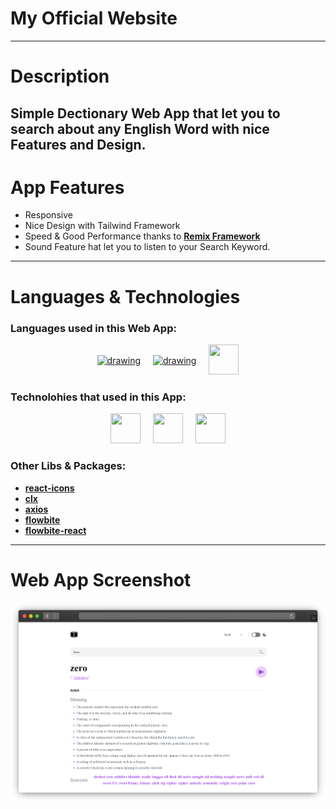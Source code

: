 # My Official Website

---

# Description

## Simple Dectionary Web App that let you to search about any English Word with nice Features and Design.

# App Features

- Responsive
- Nice Design with Tailwind Framework
- Speed & Good Performance thanks to [**Remix Framework**](https://remix.run/)
- Sound Feature hat let you to listen to your Search Keyword.

---

# Languages & Technologies

### Languages used in this Web App:

<div style="display: flex; justify-content: center; align-items: center; gap: 20px;">
  <a href="https://developer.mozilla.org/en-US/docs/Web/HTML"><img src="https://img.icons8.com/color/48/000000/html-5--v1.png" alt="drawing" width="48" height="48"/></a>
  <a href="https://developer.mozilla.org/en-US/docs/Web/CSS?retiredLocale=ar"><img src="https://img.icons8.com/color/48/000000/css3.png" alt="drawing" width="48" height="48"/></a>
  <a href="https://www.javascript.com/"><img src="https://img.icons8.com/color/48/000000/javascript--v2.png" width="48" height="48"/></a>
</div>

### Technolohies that used in this App:

<div style="display: flex; justify-content: center; align-items: center; gap: 20px;">
  <a href="https://tailwindcss.com/"><img src="https://tailwindcss.com/_next/static/media/tailwindcss-mark.79614a5f61617ba49a0891494521226b.svg" width="48" height="48"/></a>
<a href="https://www.typescriptlang.org/"><img src="https://cdn-icons-png.flaticon.com/128/5968/5968381.png" width="48" height="48"/></a>
<a href="https://remix.run/"><img src="https://lh3.googleusercontent.com/fife/AMPSemdwl-uG5xPQz__Wk2FGZm3P58tNQmmhOV1sh9Lm91jAyPEQ0AP0cz8mrgLE-BUizfXnBwZTQjiQH0xlxuHD6C3PKF_Yu56rJ_sZRgZ__G-NNUPjsePr--_bTOe2NPGqlKD7votLyrevKEqvdadp08dA6_bbvzzNEaiR72ZjeS9b7fijyAnAyDX21KTfv069KeUT_vQ6afRxuKgt8v3O_W5gDPjaP7LmcvCeawhhfcPu3ZmC8g-ET0Yop8Yz2EqZtN65swD5JN8rRXH5-j8Uvvun385Aw7wFSn8HWV8BYx5ydNeJgjDBUMCPOXDp38Avh0naURG-NQZbZj1l9m4ELdb1vKplzX3HbfE6gwQIIoqf8ymRyqyPQlW8jC7GqayIpk9gmgQ6TQqnYA2d6XzgnGcyR8P1L5OTReaV08QNdvdI-7MV1QuGuJyIFLxoCPCdy4ZkO9AkA7t7TlWCelae_bC_9vkfNuX9zTTFRqU6ulXj4f8QaobAuvmFm2rTIv4wmq0pM2DA0vqPgjTmlTb-M6wju-S1Xwk7WfoI2QS6jtDBX3z_cn0vk6UsbzCaQboO8LTNRHCNB-toonv5IJ0xOVRSpYoErgp-BAZAaxzoP2PjVGD2_8m34MGsxZNjvJmmv2BkMeGUrWxhjvc01l6InmQEc8vPeSuahdg3qf4pdwE61twnmtDbuEy02hl_fNY2TXjbjtC5gTdeABBV1M3FTMEMTqLbKbgop9FEbBvO2ZWB4cSrEkPappiwORklTuYQGsXfBlqD9Z3KeBjdTtfFdhoUgWGF_snHc02XawLEhhNZkiD5nIKCna8ZuC2bqHs5lqSWtYPi6VC0vGeLBOzbR5omkblKLo-jGB4PBNQ4s-r3lGLlB_F1YgZNcT4UE2haF-sKPw99niVucptf3Nq4NXz4Xx1B_F3rPOnjUx1Jy_MLWs_L-wqkaIhQPnjDfHcNK8MPX6aPx1woU8lluJpkKV4AcgwW6clQPWJWam8jYByQ4ecxVzRZEW9iBsndhy6PmQDP4MkG70FQ8y44RTwz77Bvq0b2ACu8lbOVgSYeJ30nGEBVeoA4qVgIC9FAQRux7losJJL_vVuQyn10_X_EhJyYuTHFP3zAgckseqXiXbclLU-5tAUOjfQIxUTsMcm5u4Wjkjwfr1S0hRRT2jaBNaKQ9znfNo9dVSghSrHaWHgNT3513-8rRSbupcbrakw_Ekh5dkupIhJVeyF-MToXoGEInozGrqH_p-WXVw_6bT0dYy6MaCh_xzRB6Jfj0XvDAje41pVBG4tXsR9yFUQzRZvugTCScJSypo9vAmEulIC4l89DQFFkH3UX59xTcNLZdK1yWueWHH0pOqbXpkURy-ERsWqtNDj_wXoSdf_ktpwUHYX0ViYWzt18zd0-sWGMBu6Afmm9P-twe9cHXNTd0shm9OndwP2_oT_Z0L8w_ALNUXpsErTnE2EV8vbhH-1ns2AmzqFCR-3aVgnTx4wtxXIwgfoUf-mNddkEZ4BcbjbqPfaN7BY=w1611-h1006" width="48" height="48"/></a>
</div>

### Other Libs & Packages:

- [**react-icons**](https://react-icons.github.io/react-icons/)
- [**clx**](https://www.npmjs.com/package/clsx)
- [**axios**](https://axios-http.com/docs/intro)
- [**flowbite**](https://flowbite.com/)
- [**flowbite-react**](https://flowbite-react.com/)

---

# Web App Screenshot

![Dectionary App](./app-screenshot.png)
